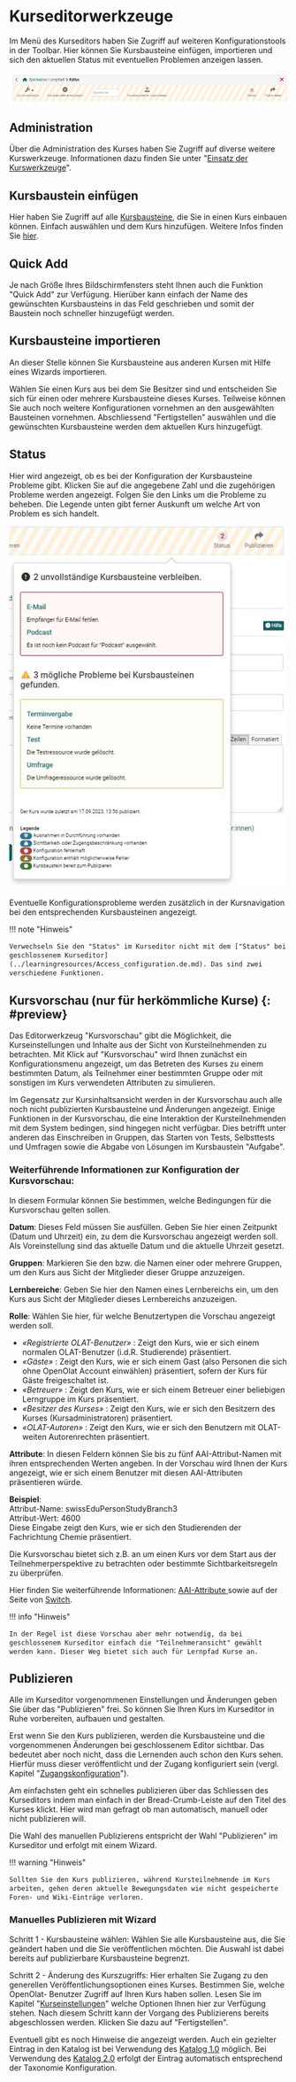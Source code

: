 # Kurseditorwerkzeuge

Im Menü des Kurseditors haben Sie Zugriff auf weiteren Konfigurationstools in der Toolbar. Hier können Sie Kursbausteine einfügen, importieren und sich den aktuellen Status mit eventuellen Problemen anzeigen lassen.  

![Toolbar des Kurseditors](assets/Menu_Kurseditor19.png)

## Administration

Über die Administration des Kurses haben Sie Zugriff auf diverse weitere Kurswerkzeuge. Informationen dazu
finden Sie unter "[Einsatz der Kurswerkzeuge](../learningresources/Using_Course_Tools.de.md)".


## Kursbaustein einfügen

Hier haben Sie Zugriff auf alle [Kursbausteine](Course_Elements.de.md), die Sie in einen Kurs einbauen können. Einfach auswählen und dem Kurs hinzufügen. Weitere Infos finden Sie [hier](../learningresources/General_Configuration_of_Course_Elements.de.md). 

## Quick Add

Je nach Größe Ihres Bildschirmfensters steht Ihnen auch die Funktion "Quick Add" zur Verfügung. Hierüber kann einfach der Name des gewünschten Kursbausteins in das Feld geschrieben und somit der Baustein noch schneller hinzugefügt werden. 

## Kursbausteine importieren

An dieser Stelle können Sie Kursbausteine aus anderen Kursen mit Hilfe eines Wizards importieren. 

Wählen Sie einen Kurs aus bei dem Sie Besitzer sind und entscheiden Sie sich für einen oder mehrere Kursbausteine dieses Kurses. Teilweise können Sie auch noch weitere Konfigurationen vornehmen an den ausgewählten Bausteinen vornehmen. Abschliessend "Fertigstellen" auswählen und die gewünschten Kursbausteine werden dem aktuellen Kurs hinzugefügt. 

## Status

Hier wird angezeigt, ob es bei der Konfiguration der Kursbausteine Probleme
gibt. Klicken Sie auf die angegebene Zahl und die zugehörigen Probleme werden
angezeigt. Folgen Sie den Links um die Probleme zu beheben. Die Legende unten gibt ferner Auskunft um welche Art
von Problem es sich handelt.

![Stausanzeige im Kurseditor](assets/Status_19.jpg)

Eventuelle Konfigurationsprobleme werden zusätzlich in der Kursnavigation bei den entsprechenden Kursbausteinen angezeigt.

!!! note "Hinweis"

    Verwechseln Sie den "Status" im Kurseditor nicht mit dem ["Status" bei geschlossenem Kurseditor](../learningresources/Access_configuration.de.md). Das sind zwei verschiedene Funktionen.

## Kursvorschau (nur für herkömmliche Kurse) {: #preview} 

Das Editorwerkzeug "Kursvorschau" gibt  die Möglichkeit, die Kurseinstellungen und Inhalte aus der Sicht von Kursteilnehmenden zu betrachten. Mit Klick auf "Kursvorschau" wird Ihnen zunächst ein
Konfigurationsmenu angezeigt, um das Betreten des Kurses zu einem bestimmten
Datum, als Teilnehmer einer bestimmten Gruppe oder mit sonstigen im Kurs
verwendeten Attributen zu simulieren.

Im Gegensatz zur Kursinhaltsansicht werden in der Kursvorschau auch alle noch
nicht publizierten Kursbausteine und Änderungen angezeigt. Einige Funktionen
in der Kursvorschau, die eine Interaktion der Kursteilnehmenden mit dem System
bedingen, sind hingegen nicht verfügbar. Dies betrifft unter anderen das
Einschreiben in Gruppen, das Starten von Tests, Selbsttests und Umfragen sowie
die Abgabe von Lösungen im Kursbaustein "Aufgabe".

### Weiterführende Informationen zur Konfiguration der Kursvorschau:

In diesem Formular können Sie bestimmen, welche Bedingungen für die
Kursvorschau gelten sollen.  
  
**Datum**: Dieses Feld müssen Sie ausfüllen. Geben Sie hier einen Zeitpunkt
(Datum und Uhrzeit) ein, zu dem die Kursvorschau angezeigt werden soll. Als
Voreinstellung sind das aktuelle Datum und die aktuelle Uhrzeit gesetzt.  
  
**Gruppen**: Markieren Sie den bzw. die Namen einer oder mehrere Gruppen, um
den Kurs aus Sicht der Mitglieder dieser Gruppe anzuzeigen.  
  
**Lernbereiche**: Geben Sie hier den Namen eines Lernbereichs ein, um den Kurs
aus Sicht der Mitglieder dieses Lernbereichs anzuzeigen.  
  
**Rolle**: Wählen Sie hier, für welche Benutzertypen die Vorschau angezeigt
werden soll.

  *  _«Registrierte OLAT-Benutzer»_ : Zeigt den Kurs, wie er sich einem normalen OLAT-Benutzer (i.d.R. Studierende) präsentiert.
  *  _«Gäste»_ : Zeigt den Kurs, wie er sich einem Gast (also Personen die sich ohne OpenOlat Account einwählen) präsentiert, sofern der Kurs für Gäste freigeschaltet ist.
  *  _«Betreuer»_ : Zeigt den Kurs, wie er sich einem Betreuer einer beliebigen Lerngruppe im Kurs präsentiert.
  *  _«Besitzer des Kurses»_ : Zeigt den Kurs, wie er sich den Besitzern des Kurses (Kursadministratoren) präsentiert.
  *  _«OLAT-Autoren»_ : Zeigt den Kurs, wie er sich den Benutzern mit OLAT-weiten Autorenrechten präsentiert.

 **Attribute**: In diesen Feldern können Sie bis zu fünf AAI-Attribut-Namen
mit ihren entsprechenden Werten angeben. In der Vorschau wird Ihnen der Kurs
angezeigt, wie er sich einem Benutzer mit diesen AAI-Attributen präsentieren
würde.  
  
**Beispiel**:  
Attribut-Name: swissEduPersonStudyBranch3  
Attribut-Wert: 4600  
Diese Eingabe zeigt den Kurs, wie er sich den Studierenden der Fachrichtung
Chemie präsentiert.  
  
Die Kursvorschau bietet sich z.B. an um einen Kurs vor dem Start aus der Teilnehmerperspektive zu betrachten oder bestimmte Sichtbarkeitsregeln zu
überprüfen.

Hier finden Sie weiterführende Informationen: 
[AAI-Attribute ](Access_Restrictions_in_the_Expert_Mode.de.md)  sowie auf der Seite von [Switch](http://www.switch.ch/aai/).


!!! info "Hinweis"

    In der Regel ist diese Vorschau aber mehr notwendig, da bei geschlossenem Kurseditor einfach die "Teilnehmeransicht" gewählt werden kann. Dieser Weg bietet sich auch für Lernpfad Kurse an.

## Publizieren

Alle im Kurseditor vorgenommenen Einstellungen und Änderungen geben Sie über das "Publizieren" frei. So können Sie Ihren Kurs im Kurseditor in Ruhe vorbereiten, aufbauen und gestalten.

Erst wenn Sie den Kurs publizieren, werden die Kursbausteine und die vorgenommenen Änderungen bei geschlossenem Editor sichtbar. Das bedeutet aber noch nicht, dass die Lernenden auch schon den Kurs sehen. Hierfür muss dieser veröffentlicht und der Zugang konfiguriert sein (vergl. Kapitel
"[Zugangskonfiguration](Access_configuration.de.md)"). 

Am einfachsten geht ein schnelles publizieren über das Schliessen des Kurseditors indem man einfach in der Bread-Crumb-Leiste auf den Titel des Kurses klickt. Hier wird man gefragt ob man automatisch, manuell oder nicht publizieren will. 

Die Wahl des manuellen Publizierens entspricht der Wahl "Publizieren" im Kurseditor und erfolgt mit einem Wizard. 

!!! warning "Hinweis"

    Sollten Sie den Kurs publizieren, während Kursteilnehmende im Kurs arbeiten, gehen deren aktuelle Bewegungsdaten wie nicht gespeicherte Foren- und Wiki-Einträge verloren.
    
### Manuelles Publizieren mit Wizard

Schritt 1 - Kursbausteine wählen: Wählen Sie alle Kursbausteine aus, die Sie geändert haben und die Sie veröffentlichen möchten. Die Auswahl ist dabei bereits auf publizierbare Kursbausteine begrenzt.

Schritt 2 - Änderung des Kurszugriffs: Hier erhalten Sie Zugang zu den generellen
Veröffentlichungsoptionen eines Kurses. Bestimmen Sie, welche OpenOlat-
Benutzer Zugriff auf Ihren Kurs haben sollen. Lesen Sie im Kapitel
"[Kurseinstellungen](Course_Settings.de.md)" welche  Optionen Ihnen hier zur
Verfügung stehen. Nach diesem Schritt kann der Vorgang des Publizierens
bereits abgeschlossen werden. Klicken Sie dazu auf "Fertigstellen".

Eventuell gibt es noch Hinweise die angezeigt werden. Auch ein gezielter Eintrag in den Katalog ist bei Verwendung des [Katalog 1.0](../area_modules/catalog1.0.de.md) möglich. Bei Verwendung des [Katalog 2.0](../area_modules/catalog2.0.de.md) erfolgt der Eintrag automatisch entsprechend der Taxonomie Konfiguration.



  

  

